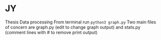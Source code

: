 # JY
Thesis Data processing
From terminal run ```python3 graph.py```
Two main files of concern are graph.py (edit to change graph output) and stats.py (comment lines with # to remove print output)

